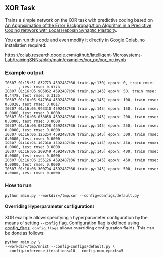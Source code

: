 ## XOR Task

Trains a simple network on the XOR task with predictive coding based on [An Approximation of the Error Backpropagation Algorithm in a Predictive Coding Network with Local Hebbian Synaptic Plasticity](https://www.mitpressjournals.org/doi/pdf/10.1162/NECO_a_00949).

You can run this code and even modify it directly in Google Colab, no
installation required:

https://colab.research.google.com/github/Intelligent-Microsystems-Lab/trainingSNNs/blob/main/examples/xor_pc/xor_pc.ipynb

### Example output


```
I0307 01:15:51.832773 4592487936 train.py:130] epoch: 0, train rmse: -.----, test rmse: 0.5773 
I0307 01:16:05.905062 4592487936 train.py:145] epoch: 50, train rmse: 0.4478, test rmse: 0.3135 
I0307 01:16:05.947964 4592487936 train.py:145] epoch: 100, train rmse: 0.0028, test rmse: 0.0017 
I0307 01:16:05.993340 4592487936 train.py:145] epoch: 150, train rmse: 0.0000, test rmse: 0.0000 
I0307 01:16:06.038058 4592487936 train.py:145] epoch: 200, train rmse: 0.0000, test rmse: 0.0000 
I0307 01:16:06.081298 4592487936 train.py:145] epoch: 250, train rmse: 0.0000, test rmse: 0.0000 
I0307 01:16:06.125264 4592487936 train.py:145] epoch: 300, train rmse: 0.0000, test rmse: 0.0000 
I0307 01:16:06.167360 4592487936 train.py:145] epoch: 350, train rmse: 0.0000, test rmse: 0.0000 
I0307 01:16:06.209349 4592487936 train.py:145] epoch: 400, train rmse: 0.0000, test rmse: 0.0000 
I0307 01:16:06.255126 4592487936 train.py:145] epoch: 450, train rmse: 0.0000, test rmse: 0.0000 
I0307 01:16:06.300794 4592487936 train.py:145] epoch: 500, train rmse: 0.0000, test rmse: 0.0000 
```

### How to run

`python main.py --workdir=/tmp/xor --config=configs/default.py`

#### Overriding Hyperparameter configurations

XOR example allows specifying a hyperparameter configuration by the means of
setting `--config` flag. Configuration flag is defined using
[config_flags](https://github.com/google/ml_collections/tree/master#config-flags).
`config_flags` allows overriding configuration fields. This can be done as
follows:

```shell
python main.py \
--workdir=/tmp/mnist --config=configs/default.py \
--config.inference_iterations=10 --config.num_epochs=5
```
